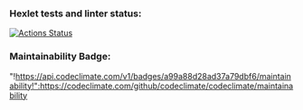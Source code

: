 ### Hexlet tests and linter status:
[![Actions Status](https://github.com/Serggi0/python-project-lvl1/workflows/hexlet-check/badge.svg)](https://github.com/Serggi0/python-project-lvl1/actions)
### Maintainability Badge:
"!https://api.codeclimate.com/v1/badges/a99a88d28ad37a79dbf6/maintainability!":https://codeclimate.com/github/codeclimate/codeclimate/maintainability
